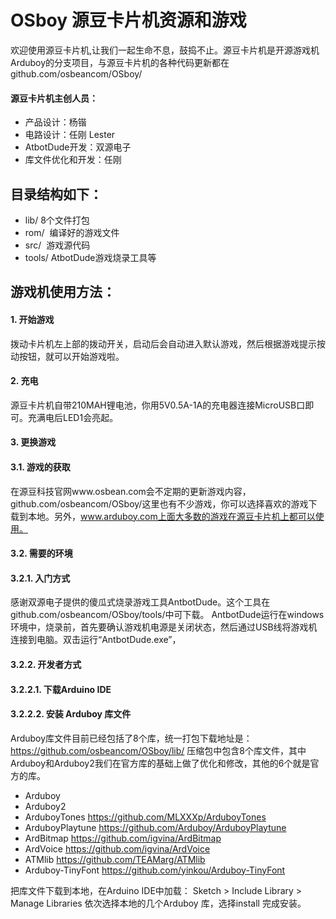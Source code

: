 # OSboy 源豆卡片机资源和游戏
欢迎使用源豆卡片机,让我们一起生命不息，鼓捣不止。源豆卡片机是开源游戏机Arduboy的分支项目，与源豆卡片机的各种代码更新都在github.com/osbeancom/OSboy/

#### 源豆卡片机主创人员：
* 产品设计：杨锴
* 电路设计：任刚 Lester
* AtbotDude开发：双源电子
* 库文件优化和开发：任刚

## 目录结构如下：
* lib/  8个文件打包
* rom/  编译好的游戏文件
* src/  游戏源代码
* tools/  AtbotDude游戏烧录工具等

## 游戏机使用方法：
#### 1.	开始游戏
拨动卡片机左上部的拨动开关，启动后会自动进入默认游戏，然后根据游戏提示按动按钮，就可以开始游戏啦。
#### 2.	充电
源豆卡片机自带210MAH锂电池，你用5V0.5A-1A的充电器连接MicroUSB口即可。充满电后LED1会亮起。

#### 3.	更换游戏
#### 3.1.	游戏的获取
在源豆科技官网www.osbean.com会不定期的更新游戏内容，github.com/osbeancom/OSboy/这里也有不少游戏，你可以选择喜欢的游戏下载到本地。另外，www.arduboy.com上面大多数的游戏在源豆卡片机上都可以使用。

#### 3.2.	需要的环境
#### 3.2.1.	入门方式
感谢双源电子提供的傻瓜式烧录游戏工具AntbotDude。这个工具在github.com/osbeancom/OSboy/tools/中可下载。
AntbotDude运行在windows环境中，烧录前，首先要确认游戏机电源是关闭状态，然后通过USB线将游戏机连接到电脑。双击运行“AntbotDude.exe”，
#### 3.2.2.	开发者方式

#### 3.2.2.1.	下载Arduino IDE

#### 3.2.2.2.	安装 Arduboy 库文件
Arduboy库文件目前已经包括了8个库，统一打包下载地址是：https://github.com/osbeancom/OSboy/lib/
压缩包中包含8个库文件，其中Arduboy和Arduboy2我们在官方库的基础上做了优化和修改，其他的6个就是官方的库。
*	Arduboy   
*	Arduboy2  
*	ArduboyTones   https://github.com/MLXXXp/ArduboyTones
*	ArduboyPlaytune  https://github.com/Arduboy/ArduboyPlaytune
*	ArdBitmap  https://github.com/igvina/ArdBitmap
*	ArdVoice  https://github.com/igvina/ArdVoice
*	ATMlib  https://github.com/TEAMarg/ATMlib
*	Arduboy-TinyFont  https://github.com/yinkou/Arduboy-TinyFont

把库文件下载到本地，在Arduino IDE中加载： Sketch > Include Library > Manage Libraries 依次选择本地的几个Arduboy 库，选择install 完成安装。
